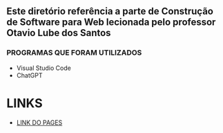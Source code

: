 
## Este diretório referência a parte de Construção de Software para Web lecionada pelo professor Otavio Lube dos Santos

### PROGRAMAS QUE FORAM UTILIZADOS
- Visual Studio Code
- ChatGPT

# LINKS

- [LINK DO PAGES](https://rafaelwernesbach.github.io/pages-projeto-integrado/)

